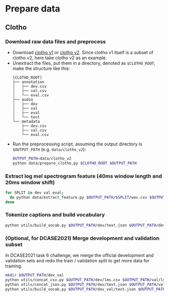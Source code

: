 # Prepare data

## Clotho

### Download raw data files and preprocess

- Download [clotho v1](https://zenodo.org/record/3490684#.YOmxohMzY6E) or [clotho v2](https://zenodo.org/record/4783391#.YOmxthMzY6E). Since clotho v1 itself is a subset of clotho v2, here take clotho v2 as an example.
- Unextract the files, put them in a directory, denoted as `$CLOTHO_ROOT`, make the structure like this:
  ```
  [CLOTHO_ROOT]
  ├── annotation
  │   ├── dev.csv
  │   ├── val.csv
  │   └── eval.csv
  ├── audio
  │   ├── dev
  │   ├── val
  │   ├── eval
  │   └── test
  └── metadata
      ├── dev.csv
      ├── val.csv
      └── eval.csv
  ```
- Run the preprocessing script, assuming the output directory is `$OUTPUT_PATH` (e.g. `data/clotho_v2`):
  ```bash
  OUTPUT_PATH=data/clotho_v2
  python data/prepare_clotho.py $CLOTHO_ROOT $OUTPUT_PATH
  ```

### Extract log mel spectrogram feature (40ms window length and 20ms window shift)
```bash
for SPLIT in dev val eval; 
  do python data/extract_feature.py $OUTPUT_PATH/$SPLIT/wav.csv $OUTPUT_PATH/$SPLIT/lms.h5 $OUTPUT_PATH/$SPLIT/lms.csv lms -win_length 1764 -hop_length 882 -n_mels 64; 
done
```

### Tokenize captions and build vocabulary
```bash
python utils/build_vocab.py $OUTPUT_PATH/dev/text.json $OUTPUT_PATH/dev/vocab.pkl --zh False
```

### (Optional, for DCASE2021) Merge development and validation subset
In DCASE2021 task 6 challenge, we merge the official development and validation sets and redo the train / validation split to get more data for training. 
```bash
mkdir $OUTPUT_PATH/dev_val
python utils/concat_csv.py $OUTPUT_PATH/dev/lms.csv $OUTPUT_PATH/val/lms.csv $OUTPUT_PATH/dev_val/lms.csv
python utils/concat_json.py $OUTPUT_PATH/dev/text.json $OUTPUT_PATH/val/text.json $OUTPUT_PATH/dev_val/text.json
python utils/build_vocab.py $OUTPUT_PATH/dev_val/text.json $OUTPUT_PATH/dev_val/vocab.pkl --zh False
```
